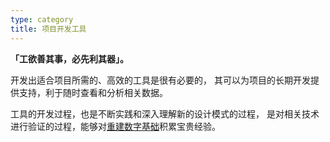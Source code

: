 ```yaml
---
type: category
title: 项目开发工具
---
```


**「工欲善其事，必先利其器」。**

开发出适合项目所需的、高效的工具是很有必要的，
其可以为项目的长期开发提供支持，利于随时查看和分析相关数据。

工具的开发过程，也是不断实践和深入理解新的设计模式的过程，
是对相关技术进行验证的过程，能够对[重建数字基础](#重建数字基础)积累宝贵经验。
